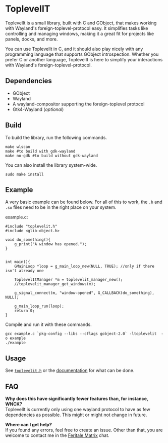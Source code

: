 # ToplevelIT

ToplevelIt is a small library, built with C and GObject, that makes working with Wayland's foreign-toplevel-protocol easy. It simplifies tasks like controlling and managing windows, making it a great fit for projects like panels, docks, and more.

You can use ToplevelIt in C, and it should also play nicely with any programming language that supports GObject introspection. Whether you prefer C  or another language, ToplevelIt is here to simplify your interactions with Wayland's foreign-toplevel-protocol.

## Dependencies
* GObject
* Wayland
* A wayland-compositor supporting the foreign-toplevel protocol
* Gtk4-Wayland (*optional*)

## Build

To build the library, run the following commands.

```
make wlscan
make #to build with gdk-wayland
make no-gdk #to build without gdk-wayland
```

You can also install the library system-wide.

```
sudo make install
```

## Example

A very basic example can be found below. For all of this to work, the `.h` and `.so` files need to be in the right place on your system.

example.c:

```
#include "toplevelit.h"
#include <glib-object.h>

void do_something(){
    g_print("A window has opened.");
}


int main(){
    GMainLoop *loop = g_main_loop_new(NULL, TRUE); //only if there isn't already one

    ToplevelItManager *m = toplevelit_manager_new();
    //toplevelit_manager_get_windows(m);

    g_signal_connect(m, "window-opened", G_CALLBACK(do_something), NULL);

    g_main_loop_run(loop);
    return 0;
}
```

Compile and run it with these commands.

```
gcc example.c `pkg-config --libs --cflags gobject-2.0` -ltoplevelit  -o example
./example
```

## Usage
See [`toplevelit.h`](https://www.feritale.eu/git/mfxbe/ToplevelIt/src/branch/master/src/toplevelit.h) or the [documentation](https://www.feritale.eu/docs/toplevelit/) for what can be done.

## FAQ

**Why does this have significantly fewer features than, for instance, WNCK?**    
ToplevelIt is currently only using one wayland protocol to have as few dependencies as possible. This might or might not change in future.

**Where can I get help?**    
If you found any errors, feel free to create an issue. Other than that, you are welcome to contact me in the [Feritale Matrix](https://matrix.to/#/#feritale:tchncs.de) chat.
